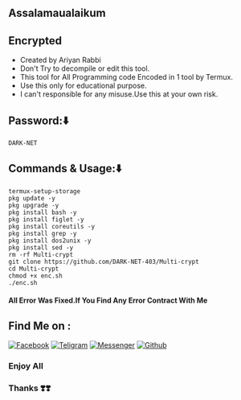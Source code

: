 
## Assalamaualaikum
## Encrypted 
* Created by Ariyan Rabbi
* Don't Try to decompile or edit this tool.
* This tool for All Programming code Encoded in 1 tool by Termux.
* Use this only for educational purpose.
* I can't responsible for any misuse.Use this at your own risk.
## Password:⬇️
````
DARK-NET
````
## Commands & Usage:⬇️
````
termux-setup-storage
pkg update -y
pkg upgrade -y
pkg install bash -y
pkg install figlet -y
pkg install coreutils -y
pkg install grep -y
pkg install dos2unix -y
pkg install sed -y
rm -rf Multi-crypt
git clone https://github.com/DARK-NET-403/Multi-crypt
cd Multi-crypt
chmod +x enc.sh
./enc.sh
````
#### All Error Was Fixed.If You Find Any Error Contract With Me

## Find Me on :

[![Facebook](https://img.shields.io/badge/Facebook-green?style=for-the-badge&logo=facebook)](https://www.facebook.com/share/1FiCkCecyD/)
[![Teligram](https://img.shields.io/badge/Chat-Teligram-blue?style=for-the-badge&logo=teligram)](https://t.me/DARK_NET_403)
[![Messenger](https://img.shields.io/badge/Chat-Messenger-blue?style=for-the-badge&logo=messenger)](https://m.me/DARK.NET.403)
[![Github](https://img.shields.io/badge/Github-Github-143green?style=for-the-badge&logo=github)](https://github.com/DARK-NET-403)


### Enjoy All
### Thanks ❣️❣️
